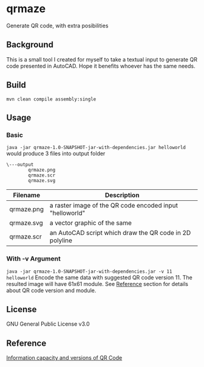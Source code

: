 # qrmaze
Generate QR code, with extra posibilities


## Background
This is a small tool I created for myself to take a textual input to generate QR code presented in AutoCAD. Hope it benefits whoever has the same needs.

## Build
`mvn clean compile assembly:single`

## Usage
### Basic
`java -jar qrmaze-1.0-SNAPSHOT-jar-with-dependencies.jar helloworld`
would produce 3 files into output folder
```
\---output
        qrmaze.png
        qrmaze.scr
        qrmaze.svg
```

Filename | Description
------------ | -------------
qrmaze.png | a raster image of the QR code encoded input "helloworld"
qrmaze.svg | a vector graphic of the same
qrmaze.scr | an AutoCAD script which draw the QR code in 2D polyline

### With -v Argument
`java -jar qrmaze-1.0-SNAPSHOT-jar-with-dependencies.jar -v 11 helloworld`
Encode the same data with suggested QR code version 11. The resulted image will have 61x61 module. See [Reference](#reference) section for details about QR code version and module.


## License
GNU General Public License v3.0

## Reference
[Information capacity and versions of QR Code](http://www.qrcode.com/en/about/version.html)